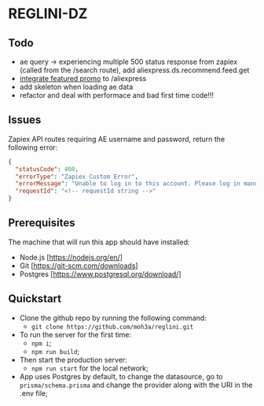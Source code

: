 # REGLINI-DZ

## Todo

- ae query -> experiencing multiple 500 status response from zapiex (called from the /search route), add aliexpress.ds.recommend.feed.get
- [integrate featured promo](https://developers.aliexpress.com/en/doc.htm?docId=48597&docType=2) to /aliexpress
- add skeleton when loading ae data
- refactor and deal with performace and bad first time code!!!

## Issues

Zapiex API routes requiring AE username and password, return the following error:

```json
{
  "statusCode": 400,
  "errorType": "Zapiex Custom Error",
  "errorMessage": "Unable to log in to this account. Please log in manually on a browser first.",
  "requestId": "<!-- requestId string -->"
}
```

## Prerequisites

The machine that will run this app should have installed:

- Node.js [https://nodejs.org/en/]
- Git [https://git-scm.com/downloads]
- Postgres [https://www.postgresql.org/download/]

## Quickstart

- Clone the github repo by running the following command:
  - `git clone https://github.com/moh3a/reglini.git`
- To run the server for the first time:
  - `npm i`;
  - `npm run build`;
- Then start the production server:
  - `npm run start` for the local network;
- App uses Postgres by default, to change the datasource, go to `prisma/schema.prisma` and change the provider along with the URI in the .env file;
